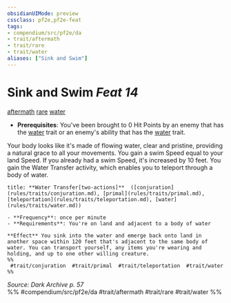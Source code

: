 ```yaml
---
obsidianUIMode: preview
cssclass: pf2e,pf2e-feat
tags:
- compendium/src/pf2e/da
- trait/aftermath
- trait/rare
- trait/water
aliases: ["Sink and Swim"]
---
```

# Sink and Swim  *Feat 14*  
[aftermath](rules/traits/aftermath-da.md "Aftermath Class Trait")  [rare](rules/traits/rare.md "Rare Rarity Trait")  [water](rules/traits/water.md "Water Energy & Element Trait")  

- **Prerequisites**: You've been brought to 0 Hit Points by an enemy that has the [water](rules/traits/water.md "Water Energy & Element Trait") trait or an enemy's ability that has the [water](rules/traits/water.md "Water Energy & Element Trait") trait.

Your body looks like it's made of flowing water, clear and pristine, providing a natural grace to all your movements. You gain a swim Speed equal to your land Speed. If you already had a swim Speed, it's increased by 10 feet. You gain the Water Transfer activity, which enables you to teleport through a body of water.

```ad-embed-ability
title: **Water Transfer[two-actions]**  ([conjuration](rules/traits/conjuration.md), [primal](rules/traits/primal.md), [teleportation](rules/traits/teleportation.md), [water](rules/traits/water.md))

- **Frequency**: once per minute
- **Requirements**: You're on land and adjacent to a body of water

**Effect** You sink into the water and emerge back onto land in another space within 120 feet that's adjacent to the same body of water. You can transport yourself, any items you're wearing and holding, and up to one other willing creature.  
%%
 #trait/conjuration  #trait/primal  #trait/teleportation  #trait/water 
%%
```

*Source: Dark Archive p. 57*  
%% #compendium/src/pf2e/da #trait/aftermath #trait/rare #trait/water %%
